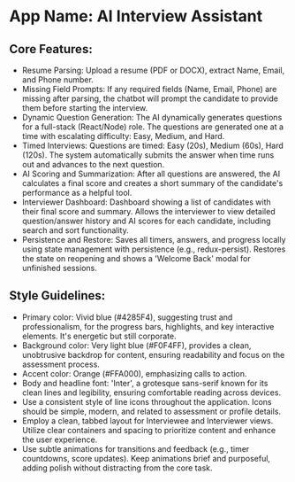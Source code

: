# **App Name**: AI Interview Assistant

## Core Features:

- Resume Parsing: Upload a resume (PDF or DOCX), extract Name, Email, and Phone number.
- Missing Field Prompts: If any required fields (Name, Email, Phone) are missing after parsing, the chatbot will prompt the candidate to provide them before starting the interview.
- Dynamic Question Generation: The AI dynamically generates questions for a full-stack (React/Node) role. The questions are generated one at a time with escalating difficulty: Easy, Medium, and Hard.
- Timed Interviews: Questions are timed: Easy (20s), Medium (60s), Hard (120s). The system automatically submits the answer when time runs out and advances to the next question.
- AI Scoring and Summarization: After all questions are answered, the AI calculates a final score and creates a short summary of the candidate's performance as a helpful tool.
- Interviewer Dashboard: Dashboard showing a list of candidates with their final score and summary. Allows the interviewer to view detailed question/answer history and AI scores for each candidate, including search and sort functionality.
- Persistence and Restore: Saves all timers, answers, and progress locally using state management with persistence (e.g., redux-persist). Restores the state on reopening and shows a 'Welcome Back' modal for unfinished sessions.

## Style Guidelines:

- Primary color: Vivid blue (#4285F4), suggesting trust and professionalism, for the progress bars, highlights, and key interactive elements. It's energetic but still corporate.
- Background color: Very light blue (#F0F4FF), provides a clean, unobtrusive backdrop for content, ensuring readability and focus on the assessment process.
- Accent color: Orange (#FFA000), emphasizing calls to action.
- Body and headline font: 'Inter', a grotesque sans-serif known for its clean lines and legibility, ensuring comfortable reading across devices.
- Use a consistent style of line icons throughout the application. Icons should be simple, modern, and related to assessment or profile details.
- Employ a clean, tabbed layout for Interviewee and Interviewer views. Utilize clear containers and spacing to prioritize content and enhance the user experience.
- Use subtle animations for transitions and feedback (e.g., timer countdowns, score updates). Keep animations brief and purposeful, adding polish without distracting from the core task.